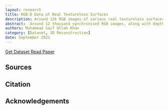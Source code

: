 ```yaml
---
layout: research
title: RGB-D Data of Real Textureless Surfaces
description: Around 12k RGB images of various real textureless surfaces with depth maps and surface normal maps, obtained using a Microsoft Kinect v2 camera.
abstract:  Around 12 thousand synchronised RGB images, along with depth maps and surface normal maps for various textureless surfaces, obtained using a Microsoft Kinect v2 camera in real world.
authors: Muhammad Saif Ullah Khan
category: [Dataset, 3D Reconstruction]
date: September 2021
---
```



<p>
  <a class="mdc-button mdc-button--unelevated" target="_blank" href="#">
    <span class="mdc-button__ripple"></span>
    <span class="mdc-button__label" style="text-transform: none;">Get Dataset</span>
  </a>
  <a class="mdc-button mdc-button--outlined" target="_blank" href="#">
    <span class="mdc-button__ripple"></span>
    <span class="mdc-button__label" style="text-transform: none;">Read Paper</span>
  </a>
</p>



## Sources



## Citation



## Acknowledgements
